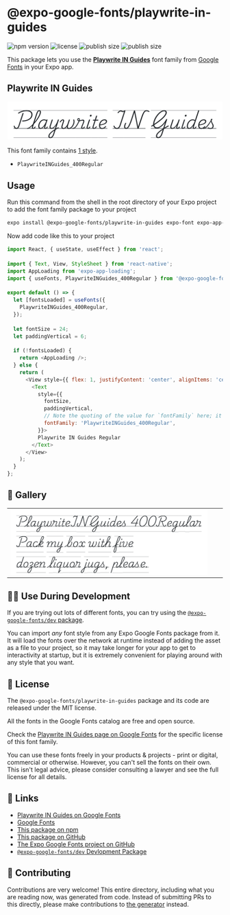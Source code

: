 # @expo-google-fonts/playwrite-in-guides

![npm version](https://flat.badgen.net/npm/v/@expo-google-fonts/playwrite-in-guides)
![license](https://flat.badgen.net/github/license/expo/google-fonts)
![publish size](https://flat.badgen.net/packagephobia/install/@expo-google-fonts/playwrite-in-guides)
![publish size](https://flat.badgen.net/packagephobia/publish/@expo-google-fonts/playwrite-in-guides)

This package lets you use the [**Playwrite IN Guides**](https://fonts.google.com/specimen/Playwrite+IN+Guides) font family from [Google Fonts](https://fonts.google.com/) in your Expo app.

## Playwrite IN Guides

![Playwrite IN Guides](./font-family.png)

This font family contains [1 style](#-gallery).

- `PlaywriteINGuides_400Regular`

## Usage

Run this command from the shell in the root directory of your Expo project to add the font family package to your project
```sh
expo install @expo-google-fonts/playwrite-in-guides expo-font expo-app-loading
```

Now add code like this to your project
```js
import React, { useState, useEffect } from 'react';

import { Text, View, StyleSheet } from 'react-native';
import AppLoading from 'expo-app-loading';
import { useFonts, PlaywriteINGuides_400Regular } from '@expo-google-fonts/playwrite-in-guides';

export default () => {
  let [fontsLoaded] = useFonts({
    PlaywriteINGuides_400Regular,
  });

  let fontSize = 24;
  let paddingVertical = 6;

  if (!fontsLoaded) {
    return <AppLoading />;
  } else {
    return (
      <View style={{ flex: 1, justifyContent: 'center', alignItems: 'center' }}>
        <Text
          style={{
            fontSize,
            paddingVertical,
            // Note the quoting of the value for `fontFamily` here; it expects a string!
            fontFamily: 'PlaywriteINGuides_400Regular',
          }}>
          Playwrite IN Guides Regular
        </Text>
      </View>
    );
  }
};

```

## 🔡 Gallery


||||
|-|-|-|
|![PlaywriteINGuides_400Regular](./PlaywriteINGuides_400Regular.ttf.png)||||


## 👩‍💻 Use During Development

If you are trying out lots of different fonts, you can try using the [`@expo-google-fonts/dev` package](https://github.com/expo/google-fonts/tree/master/font-packages/dev#readme).

You can import *any* font style from any Expo Google Fonts package from it. It will load the fonts
over the network at runtime instead of adding the asset as a file to your project, so it may take longer
for your app to get to interactivity at startup, but it is extremely convenient
for playing around with any style that you want.

## 📖 License

The `@expo-google-fonts/playwrite-in-guides` package and its code are released under the MIT license.

All the fonts in the Google Fonts catalog are free and open source.

Check the [Playwrite IN Guides page on Google Fonts](https://fonts.google.com/specimen/Playwrite+IN+Guides) for the specific license of this font family.

You can use these fonts freely in your products & projects - print or digital, commercial or otherwise. However, you can't sell the fonts on their own. This isn't legal advice, please consider consulting a lawyer and see the full license for all details.

## 🔗 Links

- [Playwrite IN Guides on Google Fonts](https://fonts.google.com/specimen/Playwrite+IN+Guides)
- [Google Fonts](https://fonts.google.com/)
- [This package on npm](https://www.npmjs.com/package/@expo-google-fonts/playwrite-in-guides)
- [This package on GitHub](https://github.com/expo/google-fonts/tree/master/font-packages/playwrite-in-guides)
- [The Expo Google Fonts project on GitHub](https://github.com/expo/google-fonts)
- [`@expo-google-fonts/dev` Devlopment Package](https://github.com/expo/google-fonts/tree/master/font-packages/dev)

## 🤝 Contributing

Contributions are very welcome! This entire directory, including what you are reading now, was generated from code. Instead of submitting PRs to this directly, please make contributions to [the generator](https://github.com/expo/google-fonts/tree/master/packages/generator) instead.
